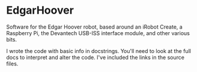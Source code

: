 EdgarHoover
===========

Software for the Edgar Hoover robot, based around an iRobot Create, a
Raspberry Pi, the Devantech USB-ISS interface module, and other various
bits.

I wrote the code with basic info in docstrings. You'll need to look at the
full docs to interpret and alter the code. I've included the links in the
source files.
